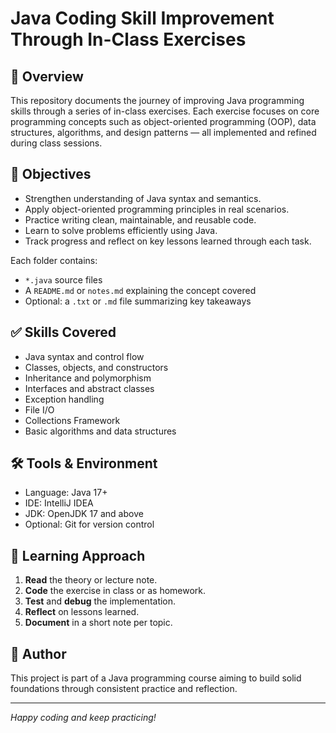 # Java Coding Skill Improvement Through In-Class Exercises

## 📌 Overview

This repository documents the journey of improving Java programming skills through a series of in-class exercises. Each exercise focuses on core programming concepts such as object-oriented programming (OOP), data structures, algorithms, and design patterns — all implemented and refined during class sessions.

## 🎯 Objectives

- Strengthen understanding of Java syntax and semantics.
- Apply object-oriented programming principles in real scenarios.
- Practice writing clean, maintainable, and reusable code.
- Learn to solve problems efficiently using Java.
- Track progress and reflect on key lessons learned through each task.


Each folder contains:
- `*.java` source files
- A `README.md` or `notes.md` explaining the concept covered
- Optional: a `.txt` or `.md` file summarizing key takeaways

## ✅ Skills Covered

- Java syntax and control flow
- Classes, objects, and constructors
- Inheritance and polymorphism
- Interfaces and abstract classes
- Exception handling
- File I/O
- Collections Framework
- Basic algorithms and data structures

## 🛠️ Tools & Environment

- Language: Java 17+
- IDE: IntelliJ IDEA
- JDK: OpenJDK 17 and above
- Optional: Git for version control

## 📖 Learning Approach

1. **Read** the theory or lecture note.
2. **Code** the exercise in class or as homework.
3. **Test** and **debug** the implementation.
4. **Reflect** on lessons learned.
5. **Document** in a short note per topic.

## 📝 Author

This project is part of a Java programming course aiming to build solid foundations through consistent practice and reflection.

---

*Happy coding and keep practicing!*
